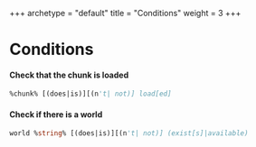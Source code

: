+++
archetype = "default"
title = "Conditions"
weight = 3
+++
# Conditions
#### Check that the chunk is loaded
```vb
%chunk% [(does|is)][(n't| not)] load[ed]
```

#### Check if there is a world
```vb
world %string% [(does|is)][(n't| not)] (exist[s]|available)
```